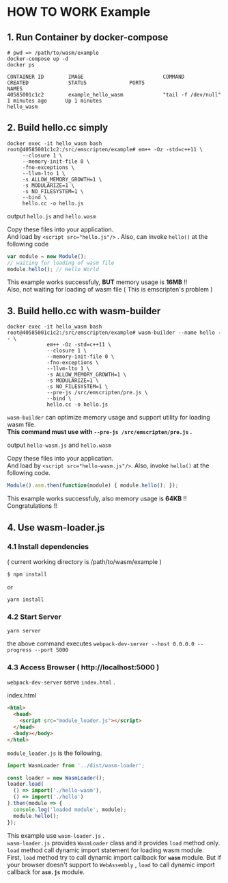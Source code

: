 # HOW TO WORK Example

## 1. Run Container by docker-compose

```
# pwd => /path/to/wasm/example
docker-compose up -d
docker ps

CONTAINER ID        IMAGE                          COMMAND                  CREATED             STATUS              PORTS                      NAMES
40585001c1c2        example_hello_wasm             "tail -f /dev/null"      1 minutes ago      Up 1 minutes                                  hello_wasm
```

## 2. Build hello.cc simply

```
docker exec -it hello_wasm bash
root@40585001c1c2:/src/emscripten/example# em++ -Oz -std=c++11 \
     --closure 1 \
     --memory-init-file 0 \
     -fno-exceptions \
     --llvm-lto 1 \
     -s ALLOW_MEMORY_GROWTH=1 \
     -s MODULARIZE=1 \
     -s NO_FILESYSTEM=1 \
     --bind \
     hello.cc -o hello.js
```

output `hello.js` and `hello.wasm`

Copy these files into your application.   
And load by `<script src="hello.js"/>` . Also, can invoke `hello()` at the following code 

```javascript
var module = new Module();
// waiting for loading of wasm file
module.hello(); // Hello World
```

This example works successfuly, **BUT** memory usage is **16MB** !!  
Also, not waiting for loading of wasm file ( This is emscripten's problem ) 

## 3. Build hello.cc with wasm-builder

```
docker exec -it hello_wasm bash
root@40585001c1c2:/src/emscripten/example# wasm-builder --name hello -- \
             em++ -Oz -std=c++11 \
             --closure 1 \
             --memory-init-file 0 \
             -fno-exceptions \
             --llvm-lto 1 \
             -s ALLOW_MEMORY_GROWTH=1 \
             -s MODULARIZE=1 \
             -s NO_FILESYSTEM=1 \
             --pre-js /src/emscripten/pre.js \
             --bind \
             hello.cc -o hello.js
```

`wasm-builder` can optimize memory usage and support utility for loading wasm file.   
**This command must use with `--pre-js /src/emscripten/pre.js` .**

output `hello-wasm.js` and `hello.wasm`

Copy these files into your application.  
And load by `<script src="hello-wasm.js"/>`.  Also, invoke `hello()` at the following code.

```javascript
Module().asm.then(function(module) { module.hello(); });
```

This example works successfuly, also memory usage is **64KB** !! Congratulations !!

## 4. Use wasm-loader.js

### 4.1 Install dependencies

( current working directory is /path/to/wasm/example )

```
$ npm install
```

or 

```
yarn install
```

### 4.2 Start Server

```
yarn server
```

the above command executes `webpack-dev-server --host 0.0.0.0 --progress --port 5000`

### 4.3 Access Browser ( http://localhost:5000 )

`webpack-dev-server` serve `index.html` .

index.html
```html
<html>
  <head>
    <script src="module_loader.js"></script>
  </head>
  <body></body>
</html>
```

`module_loader.js` is the following.

```javascript
import WasmLoader from '../dist/wasm-loader';

const loader = new WasmLoader();
loader.load(
  () => import('./hello-wasm'),
  () => import('./hello')
).then(module => {
  console.log('loaded module', module);
  module.hello();
});
```

This example use `wasm-loader.js` .  
`wasm-loader.js` provides `WasmLoader` class and it provides `load` method only.  
`load` method call dynamic import statement for loading wasm module.  
First, `load` method try to call dynamic import callback for **`wasm`** module. But if your browser doesn't support to `WebAssembly` , `load` to call dynamic import callback for **`asm.js`** module.
